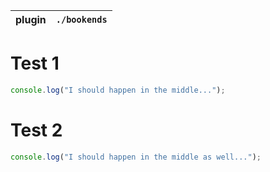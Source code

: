 | plugin | `./bookends` |
|--------|--------------|

# Test 1

```javascript
console.log("I should happen in the middle...");
```

# Test 2

```javascript
console.log("I should happen in the middle as well...");
```
